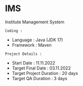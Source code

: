 # IMS
Institute Management System

`Coding : `
- Language : Java (JDK 17)
- Framework : Maven

`Project Details : `
- Start Date : 11.11.2022
- Target Final Date : 03.11.2022
- Target Project Duration : 20 days
- Target QA Duration : 3 days
